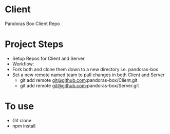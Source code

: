 # Client
Pandoras Box Client Repo

# Project Steps 
* Setup Repos for Client and Server  
 * Workflow:
 * Fork both and clone them down to a new directory i.e. pandoras-box
 * Set a new remote named team to pull changes in both Client and Server 
   * git add remote git@github.com:pandoras-box/Client.git
   * git add remote git@github.com:pandoras-box/Server.git


# To use
* Git clone 
* npm install


